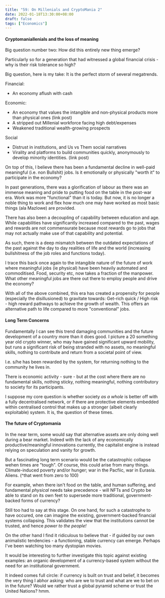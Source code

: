 ```yaml
---
title: "59: On Millenials and CryptoMania 2"
date: 2022-01-18T13:30:00+08:00
draft: false
tags: ["Economics"]
---
```

#### Cryptomaniallenials and the loss of meaning

Big question number two: How did this entirely new thing emerge?

Particularly so for a generation that had witnessed a global financial crisis - why is their risk tolerance so high?

Big question, here is my take: It is the perfect storm of several megatrends.

Financial:
* An economy aflush with cash 

Economic:
* An economy that values the intangible and non-physical products more than physical ones (link post)
* A stripped out Millenial workforce facing high debt/expenses
* Weakened traditional wealth-growing prospects

Social
* Distrust in institutions, and Us vs Them social narratives
* Virality and platforms to build communities quickly, anonymously to develop minority identities. (link post)

On top of this, I believe there has been a fundamental decline in well-paid meaningful (i.e. non Bullshit) jobs. Is it emotionally or physically "worth it" to participate in the economy?

In past generations, there was a glorification of labour as there was an immense meaning and pride to putting food on the table in the post-war era. Work was more "functional" than it is today. But now, it is no longer a noble thing to work and flex how much one may have worked as most basic things (ala Mazlowe) are provided.

There has also been a decoupling of capability between education and age. While capabilities have significantly increased compared to the past, wages and rewards are not commensurate because most rewards go to jobs that may not actually make use of that capability and potential.

As such, there is a deep mismatch between the outdated expectations of the past against the day to day realities of life and the world (increasing bullshitness of the job roles and functions today). 

I trace this back once again to the intangible nature of the future of work where meaningful jobs (ie physical) have been heavily automated and commoditised. Food, security etc, now takes a fraction of the manpower. What other meaningful jobs are there out there to employ people and drive the economy?

With all of the above combined, this era has created a propensity for people (especially the disillusioned) to gravitate towards: Get-rich quick / High risk - high reward pathways to achieve the growth of wealth. This offers an alternative path to life compared to more "conventional" jobs.

#### Long Term Concerns

Fundamentally I can see this trend damaging communities and the future development of a country more than it does good. 
I picture a 20 something year old crypto winner, who may have gained significant upward mobility, but runs a significant risk of being stranded with no assets, no meaningful skills, nothing to contribute and return from a societal point of view. 

I.e. s/he has been rewarded by the system, for returning nothing to the community he lives in. 

There is economic activity - sure - but at the cost where there are no fundamental skills, nothing sticky, nothing meaningful, nothing contributory to society for its participants. 

I suppose my core question is whether society *as a whole* is better off with a fully decentralised network, or if there are protective elements embedded within centralised control that makes up a stronger (albeit clearly exploitable) system. It is, the question of these times. 

#### The future of Cryptomania

In the near term, some would say that alternative assets are only doing well during a bear market. Indeed with the lack of any economically productive/meaningful innovations currently, the capitalist engine is instead relying on speculation and vanity for growth.

But a fascinating long term scenario would be the catastrophic collapse wehen times are "tough". Of course, this could arise from many things. Climate-induced poverty and/or hunger; war in the Pacfiic, war in Eurasia. Aliens. (^that went from zero to 100)

For example, when there isn't food on the table, and human suffering, and fundamental _physical_ needs take precedence - will NFTs and Crypto be able to stand on its own feet to supersede more traditional, government-backed forms of currency? 

Still too had to say at this stage. On one hand, for such a catastrophe to have occured, one can imagine the existing, government-backed financial systems collapsing. This validates the view that the institutions cannot be trusted, and hence _power to the people!_

On the other hand I find it ridiculous to believe that - if guided by our own animalistic tendencies - a functioning, stable currency can emerge. Perhaps I've been watching too many dystopian movies. 

It would be interesting to further investigate this topic against existing examples: an organic development of a currency-based system without the need for an institutional government. 

It indeed comes full circle: if currency is built on trust and belief, it becomes the very thing I abhor asking: who are we to trust and what are we to bet on in the future?  Would we rather trust a global pyramid scheme or trust the United Nations? hmm.

